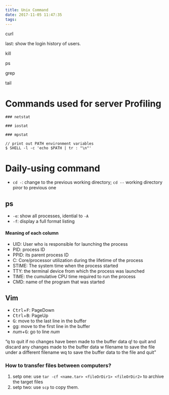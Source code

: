 ```yaml
---
title: Unix Command
date: 2017-11-05 11:47:35
tags:
---
```


curl

last: show the login history of users.

kill

ps

grep

tail

# Commands used for server Profiling

    ### netstat

    ### iostat

    ### mpstat
```
// print out PATH environment variables
$ SHELL -l -c 'echo $PATH | tr : "\n"'
```
# Daily-using command

- `cd -`: change to the previous working directory; `cd --` working directory piror to previous one

## ps

- `-e`: show all processes, idential to `-A`
- `-f`: display a full format listing

#### Meaning of each column
* UID: User who is responsible for launching the process
* PID: process ID
* PPID: its parent process ID
* C: Core/processor utilization during the lifetime of the process
* STIME: The system time when the process started
* TTY: the terminal device from which the process was launched
* TIME: the cumulative CPU time required to run the process
* CMD: name of the program that was started


## Vim

- <kbd>Ctrl</kbd>+<kbd>F</kbd>: PageDown
- <kbd>Ctrl</kbd>+<kbd>B</kbd>: PageUp
- <kbd>G</kbd>: move to the last line in the buffer
- gg: move to the first line in the buffer
- _num_+<kbd>G</kbd>: go to line _num_


“q to quit if no changes have been made to the buffer data
q! to quit and discard any changes made to the buffer data
w filename to save the file under a different filename
wq to save the buffer data to the file and quit”


### How to transfer files between computers?
1. setp one: use `tar -cf <name.tar> <fileOrDir1> <fileOrDir2>` to archive the target files
2. setp two: use `scp` to copy them.




